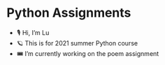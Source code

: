 # Python Assignments

- 🎙 Hi, I’m Lu
- 🪐 This is for 2021 summer Python course
- 🎟 I’m currently working on the poem assignment
